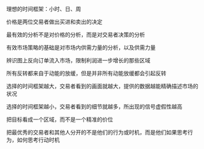 理想的时间框架：小时、日、周

价格是两位交易者做出买进和卖出的决定

最有效的分析不是对价格的分析，而是对交易者决策的分析

有效市场策略的基础是对市场内供需力量的分析，以及供需力量

辨识图上反向订单流入市场，限制利润进一步增长的那些区域

所有反转都来自于动能的放缓，但是并非所有动能放缓都会引起反转

选择的时间框架越大，交易者看到的画面就越大，提供的数据越能精确描述市场的状况

选择的时间框架越小，交易者看到的细节就越多，所出现的信号虚假性越高

把目标看成一个区域，而不是一个精准的价位

把最优秀的交易者和其他人分开的不是他们的行为或时机，而是他们如果思考行为，如何思考行动时机
